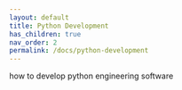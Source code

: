 ```yaml
---
layout: default
title: Python Development
has_children: true
nav_order: 2
permalink: /docs/python-development
---
```


how to develop python engineering software

